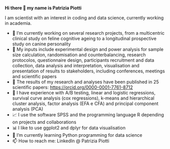 **Hi there 👋 my name is Patrizia Piotti**

I am scientist with an interest in coding and data science, currently working in academia.
* 🔭 I’m currently working on several research projects, from a multicentric clinical study on feline cognitive ageing to a longitudinal prospective study on canine personality
* 📌 My inputs include experimental design and power analysis for sample size calculation, randomisation and counterbalancing, research protocolos, questionnaire design, participants recruitment and data collection, data analysis and interpretation, visualisation and presentation of results to stakeholders, including conferences, meetings and scientific papers
* 📑 The results of my research and analyses have been published in 25 scientific papers: https://orcid.org/0000-0001-7761-8712
* 💬 I have experience with A/B testing, linear and logistic regressions, survival curve analysis (cox regressions), k-means and hierarchical cluster analysis, factor analysis (EFA e CFA) and principal component analysis (PCA)
* 📈 I use the software SPSS and the programming language R depending on projects and collaborations
* 📊 I like to use ggplot2 and dplyr for data visualisation
* 🌱 I’m currently learning Python programming for data science
* 📫 How to reach me: LinkedIn @ Patrizia Piotti
